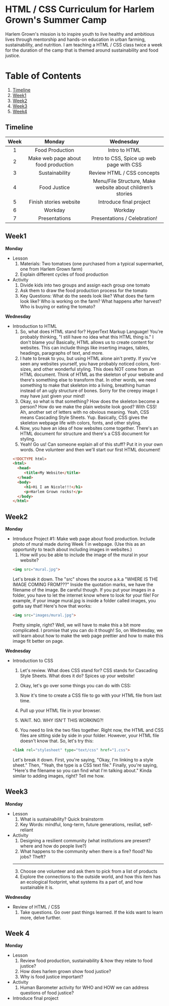 # HTML / CSS Curriculum for Harlem Grown's Summer Camp
Harlem Grown's mission is to inspire youth to live healthy and ambitious lives through mentorship and hands-on education in urban farming, sustainability, and nutrition.
I am teaching a HTML / CSS class twice a week for the duration of the camp that is themed around sustainability and food justice.
# Table of Contents
1. [Timeline](#timeline)
2. [Week1](#week1)
3. [Week2](#week2)
4. [Week3](#week3)
5. [Week4](#week4)

## Timeline
| Week        | Monday           | Wednesday  |
| :-------------: |:-------------:| :-----:|
| 1      | Food Production | Intro to HTML |
| 2      | Make web page about food production      |   Intro to CSS, Spice up web page with CSS |
| 3 | Sustainability      |    Review HTML / CSS concepts |
| 4 | Food Justice      |    Menu/File Structure, Make website about children’s stories |
| 5 | Finish stories website      |    Introduce final project |
| 6 | Workday      |    Workday |
| 7 | Presentations      |    Presentations / Celebration! |

## Week1
**Monday**
* Lesson
	1. Materials: Two tomatoes (one purchased from a typical supermarket, one from Harlem Grown farm)
	2. Explain different cycles of food production 
* Activity
	1. Divide kids into two groups and assign each group one tomato
	2. Ask them to draw the food production process for the tomato
	3. Key Questions: What do the seeds look like? What does the farm look like? Who is working on the farm? What happens after harvest? Who is buying or eating the tomato?

**Wednesday**
* Introduction to HTML
  1. So, what does HTML stand for? HyperText Markup Language! You're probably thinking, "I still have no idea what this HTML thing is." I don't blame you! Basically, HTML allows us to create content for websites. This can include things like inserting images, tables, headings, paragraphs of text, and more.
  2. I hate to break to you, but using HTML alone ain't pretty. If you've seen any websites yourself, you have probably noticed colors, font-sizes, and other wonderful styling. This does NOT come from an HTML document. Think of HTML as the skeleton of your website and there's something else to transform that. In other words, we need something to make that skeleton into a living, breathing human instead of an ugly structure of bones. Sorry for the creepy image I may have just given your mind!
  3. Okay, so what is that something? How does the skeleton become a person? How do we make the plain website look good? With CSS! Ah, another set of letters with no obvious meaning. Yeah, CSS means Cascading Style Sheets. Yup. Basically, CSS gives the skeleton webpage life with colors, fonts, and other styling.
  4. Now, you have an idea of how websites come together. There's an HTML document for structure and there's a CSS document for styling.
  5. Yeah! Go us! Can someone explain all of this stuff? Put it in your own words. One volunteer and then we'll start our first HTML document!
  ```html
  <!DOCTYPE html>
  <html> 
	<head>
	   <title>My Website</title>
	</head>
	<body>
	   <h1>Hi I am Nicole!!!</h1>
	   <p>Harlem Grown rocks!</p>		
	</body> 
  </html>
  ```
## Week2
**Monday**
* Introduce Project #1: Make web page about food production. Include photo of mural made during Week 1 in webpage.  (Use this as an opportunity to teach about including images in websites.)
  1. How will you be able to include the image of the mural in your website?
  ```html
  <img src="mural.jpg">
  ```
  Let's break it down. The "src" shows the source a.k.a "WHERE IS THE IMAGE COMING FROM???" Inside the quotation marks, we have the filename of the image. Be careful though. If you put your images in a folder, you have to let the internet know where to look for your file!
  For example, if your image mural.jpg is inside a folder called images, you gotta say that! Here's how that works:
  ```html
  <img src="images/mural.jpg">
  ```
  Pretty simple, right? Well, we will have to make this a bit more complicated. I promise that you can do it though! So, on Wednesday, we will learn about how to make the web page prettier and how to make this image fit better on page.
  
**Wednesday**
* Introduction to CSS
  1. Let's review. What does CSS stand for? CSS stands for Cascading Style Sheets. What does it do? Spices up your website!
  2. Okay, let's go over some things you can do with CSS:


  3. Now it's time to create a CSS file to go with your HTML file from last time.
  4. Pull up your HTML file in your browser.
  5. WAIT. NO. WHY ISN'T THIS WORKING?!
  6. You need to link the two files together. Right now, the HTML and CSS files are sitting side by side in your folder. However, your HTML file doesn't know that. So, let's try this:
  ```html
  <link rel="stylesheet" type="text/css" href="1.css">
  ```
  Let's break it down. First, you're saying, "Okay, I'm linking to a style sheet." Then, "Yeah, the type is a CSS text file." Finally, you're saying, "Here's the filename so you can find what I'm talking about." Kinda similar to adding images, right? Tell me how.

## Week3
**Monday**
* Lesson
	1. What is sustainability? Quick brainstorm
	2. Key Words: mindful, long-term, future generations, resiliat, self-reliant
* Activity
	1. Designing a resilient community (what institutions are present? where and how do people live?) 
	2. What happens to the community when there is a fire? flood? No jobs? Theft?
	____________________________________________________________________________
	3. Choose one volunteer and ask them to pick from a list of products
	4. Explore the connections to the outside world, and how this item has an ecological footprint, what systems its a part of, and how sustainable it is. 

**Wednesday**
* Review of HTML / CSS
  1. Take questions. Go over past things learned. If the kids want to learn more, delve further.

## Week 4
**Monday**
* Lesson
	1. Review food production, sustainability & how they relate to food justice?
	2. How does harlem grown show food justice?
	3. Why is food justice important?
* Activity
	1. Human Barometer activity for WHO and HOW we can address questions of food justice?
* Introduce final project
